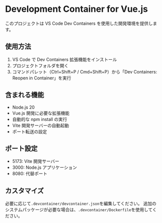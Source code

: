 # Development Container for Vue.js

このプロジェクトは VS Code Dev Containers を使用した開発環境を提供します。

## 使用方法

1. VS Code で Dev Containers 拡張機能をインストール
2. プロジェクトフォルダを開く
3. コマンドパレット（Ctrl+Shift+P / Cmd+Shift+P）から「Dev Containers: Reopen in Container」を実行

## 含まれる機能

- Node.js 20
- Vue.js 開発に必要な拡張機能
- 自動的な npm install の実行
- Vite 開発サーバーの自動起動
- ポート転送の設定

## ポート設定

- 5173: Vite 開発サーバー
- 3000: Node.js アプリケーション
- 8080: 代替ポート

## カスタマイズ

必要に応じて`.devcontainer/devcontainer.json`を編集してください。
追加のシステムパッケージが必要な場合は、`.devcontainer/Dockerfile`を使用してください。
